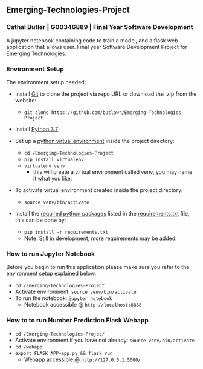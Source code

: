 ## Emerging-Technologies-Project
### Cathal Butler | G00346889 | Final Year Software Development
A jupyter notebook containing code to train a model, and a flask web application that allows user. Final year Software Development Project for Emerging Technologies.

### Environment Setup
The environment setup needed:
 
 * Install [Git](https://git-scm.com/downloads) to clone the project via repo URL or download the .zip from the website:
    * `git clone https://github.com/butlawr/Emerging-Technologies-Project`
 * Install [Python 3.7 ](https://www.python.org/downloads/)
 * Set up a [python virtual environment](https://docs.python.org/3/tutorial/venv.html#creating-virtual-environments) inside the project directory:
    * `cd /Emerging-Technologies-Project`
    * `pip install virtualenv`
    * `virtualenv venv` 
        * this will create a virtual environment called venv, you may name it what you like.
 * To activate virtual environment created inside the project directory:
    * `source venv/bin/activate`
    
 * Install the [required python packages](https://docs.python.org/3/tutorial/venv.html#managing-packages-with-pip) listed in the [requirements.txt](https://github.com/butlawr/Emerging-Technologies-Project/blob/master/requirements.txt) file, this can be done by:
    * `pip install -r requirements.txt`
    * Note: Still in development, more requirements may be added.
   
### How to run Jupyter Notebook
Before you begin to run this application please make sure you refer to the environment setup explained below. 

* `cd /Emerging-Technologies-Project`
* Activate environment: `source venv/bin/activate`
* To run the notebook: `jupyter notebook`
    - Notebook accessible @ `http://localhost:8888`

### How to to run Number Prediction Flask Webapp

* `cd /Emerging-Technologies-Projec/`
* Activate environment if you have not already: `source venv/bin/activate`
* `cd /webapp`
* `export FLASK_APP=app.py && flask run`
    - Webapp accessible @ `http://127.0.0.1:5000/`
